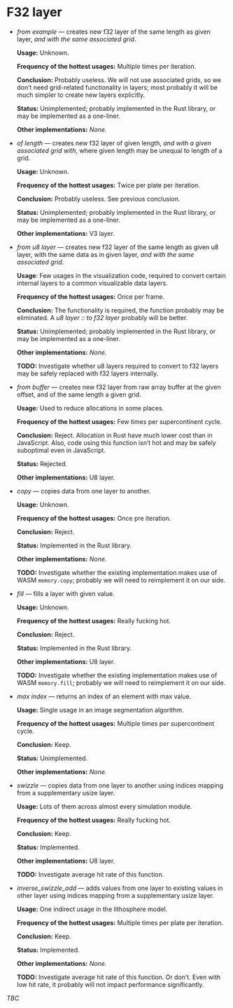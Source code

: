 # F32 layer

-   _from example_ — creates new f32 layer of the same length as given layer,
    _and with the same associated grid_.

    **Usage:** Unknown.

    **Frequency of the hottest usages:** Multiple times per iteration.

    **Conclusion:** Probably useless. We will not use associated grids, so we
    don’t need grid-related functionality in layers; most probably it will be
    much simpler to create new layers explicitly.

    **Status:** Unimplemented; probably implemented in the Rust library, or may
    be implemented as a one-liner.

    **Other implementations:** _None._

-   _of length_ — creates new f32 layer of given length, _and with a given
    associated grid with_, where given length may be unequal to length of a
    grid.

    **Usage:** Unknown.

    **Frequency of the hottest usages:** Twice per plate per iteration.

    **Conclusion:** Probably useless. See previous conclusion.

    **Status:** Unimplemented; probably implemented in the Rust library, or may
    be implemented as a one-liner.

    **Other implementations:** V3 layer.

-   _from u8 layer_ — creates new f32 layer of the same length as given u8
    layer, with the same data as in given layer, _and with the same associated
    grid_.

    **Usage**: Few usages in the visualization code, required to convert certain
    internal layers to a common visualizable data layers.

    **Frequency of the hottest usages:** Once per frame.

    **Conclusion:** The functionality is required, the function probably may be
    eliminated. A _u8 layer :: to f32 layer_ probably will be better.

    **Status:** Unimplemented; probably implemented in the Rust library, or may
    be implemented as a one-liner.

    **Other implementations:** _None._

    **TODO:** Investigate whether u8 layers required to convert to f32 layers
    may be safely replaced with f32 layers internally.

-   _from buffer_ — creates new f32 layer from raw array buffer at the given
    offset, and of the same length a given grid.

    **Usage:** Used to reduce allocations in some places.

    **Frequency of the hottest usages:** Few times per supercontinent cycle.

    **Conclusion:** Reject. Allocation in Rust have much lower cost than in
    JavaScript. Also, code using this function isn’t hot and may be safely
    suboptimal even in JavaScript.

    **Status:** Rejected.

    **Other implementations:** U8 layer.

-   _copy_ — copies data from one layer to another.

    **Usage:** Unknown.

    **Frequency of the hottest usages:** Once pre iteration.

    **Conclusion:** Reject.

    **Status:** Implemented in the Rust library.

    **Other implementations:** _None._

    **TODO:** Investigate whether the existing implementation makes use of WASM
    `memory.copy`; probably we will need to reimplement it on our side.

-   _fill_ — fills a layer with given value.

    **Usage:** Unknown.

    **Frequency of the hottest usages:** Really fucking hot.

    **Conclusion:** Reject.

    **Status:** Implemented in the Rust library.

    **Other implementations:** U8 layer.

    **TODO:** Investigate whether the existing implementation makes use of WASM
    `memory.fill`; probably we will need to reimplement it on our side.

-   _max index_ — returns an index of an element with max value.

    **Usage:** Single usage in an image segmentation algorithm.

    **Frequency of the hottest usages:** Multiple times per supercontinent
    cycle.

    **Conclusion:** Keep.

    **Status:** Unimplemented.

    **Other implementations:** _None._

-   _swizzle_ — copies data from one layer to another using indices mapping from
    a supplementary usize layer.

    **Usage:** Lots of them across almost every simulation module.

    **Frequency of the hottest usages:** Really fucking hot.

    **Conclusion:** Keep.

    **Status:** Implemented.

    **Other implementations:** U8 layer.

    **TODO:** Investigate average hit rate of this function.

-   _inverse_swizzle_add_ — adds values from one layer to existing values in
    other layer using indices mapping from a supplementary usize layer.

    **Usage:** One indirect usage in the lithosphere model.

    **Frequency of the hottest usages:** Multiple times per plate per iteration.

    **Conclusion:** Keep.

    **Status:** Implemented.

    **Other implementations:** _None._

    **TODO:** Investigate average hit rate of this function. Or don’t. Even with
    low hit rate, it probably will not impact performance significantly.

_TBC_

